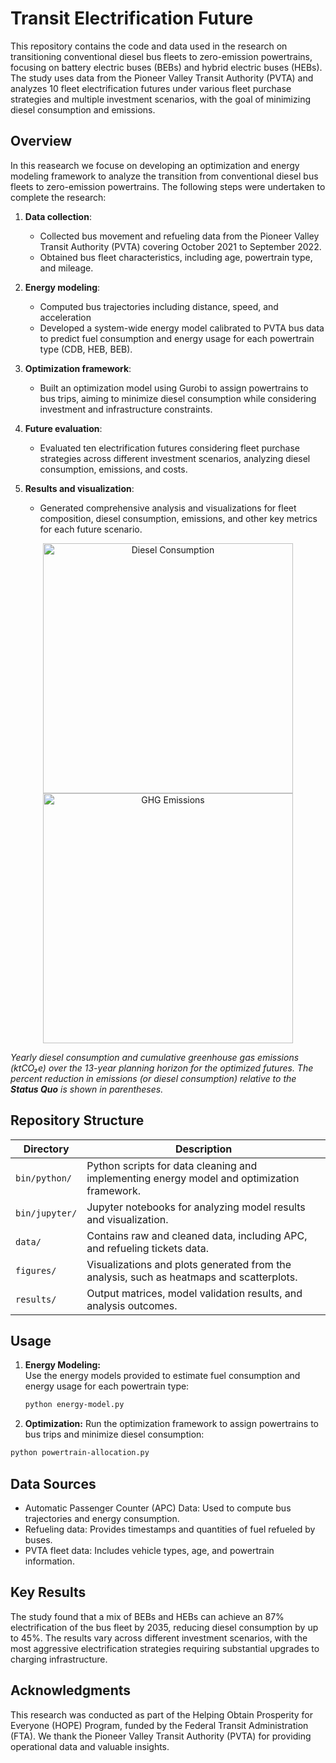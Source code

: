 # Transit Electrification Future
This repository contains the code and data used in the research on transitioning conventional diesel bus fleets to zero-emission powertrains, focusing on battery electric buses (BEBs) and hybrid electric buses (HEBs). The study uses data from the Pioneer Valley Transit Authority (PVTA) and analyzes 10 fleet electrification futures under various fleet purchase strategies and multiple investment scenarios, with the goal of minimizing diesel consumption and emissions.

## Overview
In this reasearch we focuse on developing an optimization and energy modeling framework to analyze the transition from conventional diesel bus fleets to zero-emission powertrains. The following steps were undertaken to complete the research:

1. **Data collection**: 
   - Collected bus movement and refueling data from the Pioneer Valley Transit Authority (PVTA) covering October 2021 to September 2022.
   - Obtained bus fleet characteristics, including age, powertrain type, and mileage.
   
2. **Energy modeling**: 
   - Computed bus trajectories including distance, speed, and acceleration 
   - Developed a system-wide energy model calibrated to PVTA bus data to predict fuel consumption and energy usage for each powertrain type (CDB, HEB, BEB).
   
3. **Optimization framework**: 
   - Built an optimization model using Gurobi to assign powertrains to bus trips, aiming to minimize diesel consumption while considering investment and infrastructure constraints.
   
4. **Future evaluation**: 
   - Evaluated ten electrification futures considering fleet purchase strategies across different investment scenarios, analyzing diesel consumption, emissions, and costs.

5. **Results and visualization**: 
   - Generated comprehensive analysis and visualizations for fleet composition, diesel consumption, emissions, and other key metrics for each future scenario.

<p align="center">
  <img src="https://github.com/user-attachments/assets/38affa12-0477-4275-b80d-fa430a91e32f" alt="Diesel Consumption" width="400"/>
  <img src="https://github.com/user-attachments/assets/71f133b7-a909-4479-8fb7-6c42ba853a51" alt="GHG Emissions" width="400"/>
</p>

*Yearly diesel consumption and cumulative greenhouse gas emissions (ktCO₂e) over the 13-year planning horizon for the optimized futures. The percent reduction in emissions (or diesel consumption) relative to the **Status Quo** is shown in parentheses.*

## Repository Structure

| Directory       | Description                                                                               |
| --------------- | ----------------------------------------------------------------------------------------- |
| `bin/python/`   | Python scripts for data cleaning and implementing energy model and optimization framework.|
| `bin/jupyter/`  | Jupyter notebooks for analyzing model results and visualization.                          |
| `data/`         | Contains raw and cleaned data, including APC, and refueling tickets data.                 |
| `figures/`      | Visualizations and plots generated from the analysis, such as heatmaps and scatterplots.  |
| `results/`      | Output matrices, model validation results, and analysis outcomes.                         |

## Usage

1. **Energy Modeling:**  
   Use the energy models provided to estimate fuel consumption and energy usage for each powertrain type:

   ```bash
   python energy-model.py

3.  **Optimization:**  Run the optimization framework to assign powertrains to bus trips and minimize diesel consumption:
   
```bash
python powertrain-allocation.py
```

## Data Sources
- Automatic Passenger Counter (APC) Data: Used to compute bus trajectories and energy consumption.
- Refueling data: Provides timestamps and quantities of fuel refueled by buses.
- PVTA fleet data: Includes vehicle types, age, and powertrain information.

## Key Results
The study found that a mix of BEBs and HEBs can achieve an 87% electrification of the bus fleet by 2035, reducing diesel consumption by up to 45%. The results vary across different investment scenarios, with the most aggressive electrification strategies requiring substantial upgrades to charging infrastructure.

## Acknowledgments
This research was conducted as part of the Helping Obtain Prosperity for Everyone (HOPE) Program, funded by the Federal Transit Administration (FTA). We thank the Pioneer Valley Transit Authority (PVTA) for providing operational data and valuable insights.
